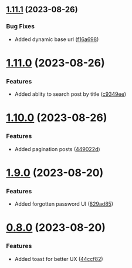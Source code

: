 ## [1.11.1](https://github.com/hossainchisty/StoryLink-Client/compare/v1.11.0...v1.11.1) (2023-08-26)


### Bug Fixes

* Added dynamic base url ([f16a698](https://github.com/hossainchisty/StoryLink-Client/commit/f16a6980fafa90150a9939b6af562186c9c7ff41))



# [1.11.0](https://github.com/hossainchisty/StoryLink-Client/compare/v1.10.0...v1.11.0) (2023-08-26)


### Features

* Added ablity to search post by title ([c9349ee](https://github.com/hossainchisty/StoryLink-Client/commit/c9349eed570f53d1c2694afac1da182302af6f03))



# [1.10.0](https://github.com/hossainchisty/StoryLink-Client/compare/v1.9.0...v1.10.0) (2023-08-26)


### Features

* Added pagination posts ([449022d](https://github.com/hossainchisty/StoryLink-Client/commit/449022d31266ab51772e890594725609fd524d11))



# [1.9.0](https://github.com/hossainchisty/StoryLink-Client/compare/v0.8.0...v1.9.0) (2023-08-20)


### Features

* Added forgotten password UI ([829ad85](https://github.com/hossainchisty/StoryLink-Client/commit/829ad8589a09c920f29bd1c0c0d6d87ee539c1f5))



# [0.8.0](https://github.com/hossainchisty/StoryLink-Client/compare/v0.7.0...v0.8.0) (2023-08-20)


### Features

* Added toast for better UX ([44ccf82](https://github.com/hossainchisty/StoryLink-Client/commit/44ccf8215052e068a0840bff07508e4d262c5b07))




